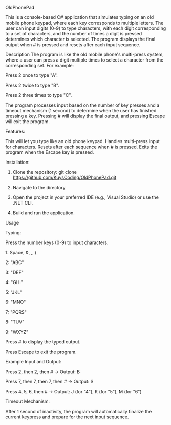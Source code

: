 OldPhonePad

This is a console-based C# application that simulates typing on an old mobile phone keypad, where each key corresponds to multiple letters. The user can input digits (0-9) to type characters, with each digit corresponding to a set of characters, and the number of times a digit is pressed determines which character is selected. The program displays the final output when # is pressed and resets after each input sequence.

Description
The program is like the old mobile phone's multi-press system, where a user can press a digit multiple times to select a character from the corresponding set. For example:

Press 2 once to type "A".

Press 2 twice to type "B".

Press 2 three times to type "C".

The program processes input based on the number of key presses and a timeout mechanism (1 second) to determine when the user has finished pressing a key. Pressing # will display the final output, and pressing Escape will exit the program.

Features:

This will let you type like an old phone keypad.
Handles multi-press input for characters.
Resets after each sequence when # is pressed.
Exits the program when the Escape key is pressed.

Installation:

1. Clone the repository: git clone https://github.com/KuysCoding/OldPhonePad.git

2. Navigate to the directory

3. Open the project in your preferred IDE (e.g., Visual Studio) or use the .NET CLI.

4. Build and run the application.

Usage

Typing:

Press the number keys (0-9) to input characters.

1: Space, &, ,, (

2: "ABC"

3: "DEF"

4: "GHI"

5: "JKL"

6: "MNO"

7: "PQRS"

8: "TUV"

9: "WXYZ"

Press # to display the typed output.

Press Escape to exit the program.

Example Input and Output:

Press 2, then 2, then # → Output: B

Press 7, then 7, then 7, then # → Output: S

Press 4, 5, 6, then # → Output: J (for "4"), K (for "5"), M (for "6")

Timeout Mechanism:

After 1 second of inactivity, the program will automatically finalize the current keypress and prepare for the next input sequence.
